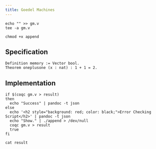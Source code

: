 ```yaml
---
title: Goedel Machines
---
```


<!-- Quick way to build up our Coq script -->
```{pipe="cat > append"}
echo "" >> gm.v
tee -a gm.v
```

```{pipe="sh"}
chmod +x append
```

## Specification ##

```{pipe="./append" .ocaml}
Definition memory := Vector bool.
Theorem oneplusone (x : nat) : 1 + 1 = 2.
```

## Implementation ##

<!-- Check the Coq script -->

```{pipe="sh" .unwrap}
if $(coqc gm.v > result)
then
  echo "Success" | pandoc -t json
else
  echo '<h2 style="background: red; color: black;">Error Checking Script</h2>' | pandoc -t json
  echo "Show." | ./append > /dev/null
  coqc gm.v > result
  true
fi
```

```{pipe="sh"}
cat result
```
